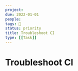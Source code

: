 ```yaml
---
project:
due: 2022-01-01
people:
tags: 🧨
status: priority
title: Troubleshoot CI
type: [[Task]]
---
```


# Troubleshoot CI